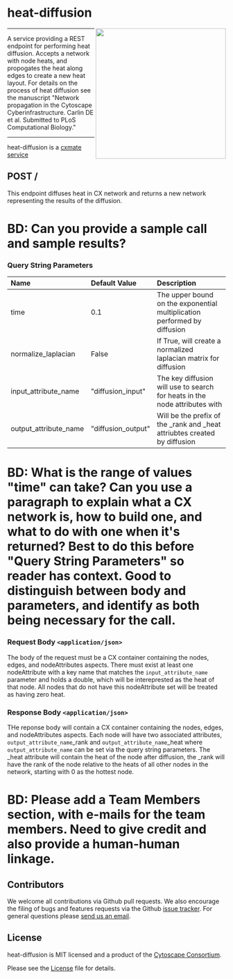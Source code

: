 heat-diffusion
==============

<img align="right" height="300" src="http://www.cytoscape.org/images/logo/cy3logoOrange.svg">

---

A service providing a REST endpoint for performing heat diffusion. Accepts a network with node heats, and propogates the heat along edges to create a new heat layout. For details on the process of heat diffusion see the manuscript "Network propagation in the Cytoscape Cyberinfrastructure. Carlin DE et al. Submitted to PLoS Computational Biology."

---

heat-diffusion is a [cxmate service](https://github.com/cxmate/cxmate)

## POST /
This endpoint diffuses heat in CX network and returns a new network representing the results of the diffusion.

# BD: Can you provide a sample call and sample results?

### Query String Parameters

| Name                  | Default Value      | Description                                                                |
|:--------------------- |:------------------ |:-------------------------------------------------------------------------- |
| time                  | 0.1                | The upper bound on the exponential multiplication performed by diffusion   |
| normalize_laplacian   | False              | If True, will create a normalized laplacian matrix for diffusion           | 
| input_attribute_name  | "diffusion_input"  | The key diffusion will use to search for heats in the node attributes with |
| output_attribute_name | "diffusion_output" | Will be the prefix of the _rank and _heat attriubtes created by diffusion  |  

# BD: What is the range of values "time" can take? Can you use a paragraph to explain what a CX network is, how to build one, and what to do with one when it's returned? Best to do this before "Query String Parameters" so reader has context. Good to distinguish between body and parameters, and identify as both being necessary for the call.

### Request Body `<application/json>`
The body of the request must be a CX container containing the nodes, edges, and nodeAttributes aspects. There must exist at least one nodeAttribute with a key name that matches the `input_attribute_name` parameter and holds a double, which will be intereprested as the heat of that node. All nodes that do not have this nodeAttribute set will be treated as having zero heat.

### Response Body `<application/json>`
THe reponse body will contain a CX container containing the nodes, edges, and nodeAttributes aspects. Each node will have two associated attributes, `output_attribute_name`\_rank and `output_attribute_name`\_heat where `output_attribute_name` can be set via the query string parameters. The \_heat attribute will contain the heat of the node after diffusion, the \_rank will have the rank of the node relative to the heats of all other nodes in the network, starting with 0 as the hottest node.

# BD: Please add a Team Members section, with e-mails for the team members. Need to give credit and also provide a human-human linkage.

Contributors
------------

We welcome all contributions via Github pull requests. We also encourage the filing of bugs and features requests via the Github [issue tracker](https://github.com/idekerlab/heat-diffusion/issues/new). For general questions please [send us an email](eric.david.sage@gmail.com).

License
-------

heat-diffusion is MIT licensed and a product of the [Cytoscape Consortium](http://www.cytoscapeconsortium.org).

Please see the [License](https://github.com/cxmate/cxmate/blob/master/LICENSE) file for details.
